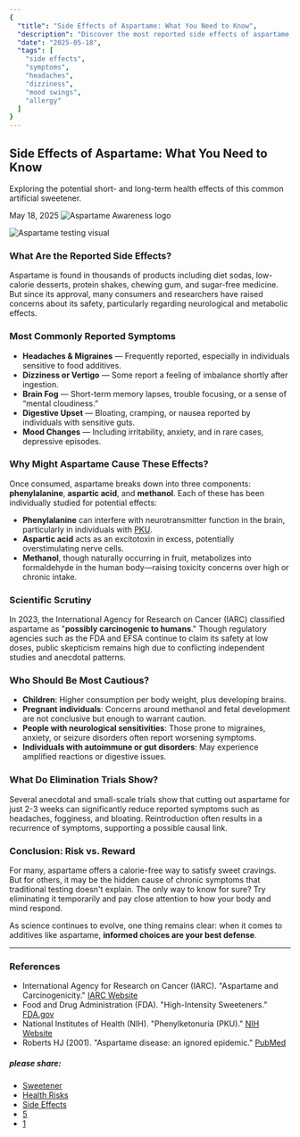 ```yaml
---
{
  "title": "Side Effects of Aspartame: What You Need to Know",
  "description": "Discover the most reported side effects of aspartame, from headaches and dizziness to mood changes and long-term health concerns.",
  "date": "2025-05-18",
  "tags": [
    "side effects",
    "symptoms",
    "headaches",
    "dizziness",
    "mood swings",
    "allergy"
  ]
}
---
```


## Side Effects of Aspartame: What You Need to Know

Exploring the potential short- and long-term health effects of this common artificial sweetener.

May 18, 2025
![Aspartame Awareness logo](../images/logos/logo-A2.png)

![Aspartame testing visual](../images/lab-rat.jpg)

### What Are the Reported Side Effects?

Aspartame is found in thousands of products including diet sodas, low-calorie desserts, protein shakes, chewing gum, and sugar-free medicine. But since its approval, many consumers and researchers have raised concerns about its safety, particularly regarding neurological and metabolic effects.

### Most Commonly Reported Symptoms

* **Headaches & Migraines** — Frequently reported, especially in individuals sensitive to food additives.
* **Dizziness or Vertigo** — Some report a feeling of imbalance shortly after ingestion.
* **Brain Fog** — Short-term memory lapses, trouble focusing, or a sense of “mental cloudiness.”
* **Digestive Upset** — Bloating, cramping, or nausea reported by individuals with sensitive guts.
* **Mood Changes** — Including irritability, anxiety, and in rare cases, depressive episodes.

### Why Might Aspartame Cause These Effects?

Once consumed, aspartame breaks down into three components: **phenylalanine**, **aspartic acid**, and **methanol**. Each of these has been individually studied for potential effects:

* **Phenylalanine** can interfere with neurotransmitter function in the brain, particularly in individuals with [PKU](https://www.nih.gov).
* **Aspartic acid** acts as an excitotoxin in excess, potentially overstimulating nerve cells.
* **Methanol**, though naturally occurring in fruit, metabolizes into formaldehyde in the human body—raising toxicity concerns over high or chronic intake.



### Scientific Scrutiny

In 2023, the International Agency for Research on Cancer (IARC) classified aspartame as "**possibly carcinogenic to humans**." Though regulatory agencies such as the FDA and EFSA continue to claim its safety at low doses, public skepticism remains high due to conflicting independent studies and anecdotal patterns.

### Who Should Be Most Cautious?

* **Children**: Higher consumption per body weight, plus developing brains.
* **Pregnant individuals**: Concerns around methanol and fetal development are not conclusive but enough to warrant caution.
* **People with neurological sensitivities**: Those prone to migraines, anxiety, or seizure disorders often report worsening symptoms.
* **Individuals with autoimmune or gut disorders**: May experience amplified reactions or digestive issues.

### What Do Elimination Trials Show?

Several anecdotal and small-scale trials show that cutting out aspartame for just 2-3 weeks can significantly reduce reported symptoms such as headaches, fogginess, and bloating. Reintroduction often results in a recurrence of symptoms, supporting a possible causal link.

### Conclusion: Risk vs. Reward

For many, aspartame offers a calorie-free way to satisfy sweet cravings. But for others, it may be the hidden cause of chronic symptoms that traditional testing doesn't explain. The only way to know for sure? Try eliminating it temporarily and pay close attention to how your body and mind respond.

As science continues to evolve, one thing remains clear: when it comes to additives like aspartame, **informed choices are your best defense**.

---

### References

* International Agency for Research on Cancer (IARC). "Aspartame and Carcinogenicity." [IARC Website](https://www.iarc.fr/)
* Food and Drug Administration (FDA). "High-Intensity Sweeteners." [FDA.gov](https://www.fda.gov/food)
* National Institutes of Health (NIH). "Phenylketonuria (PKU)." [NIH Website](https://www.nih.gov)
* Roberts HJ (2001). "Aspartame disease: an ignored epidemic." [PubMed](https://pubmed.ncbi.nlm.nih.gov/11408989/)

##### please share:

* [Sweetener](#)
* [Health Risks](#)
* [Side Effects](#)
* [5](#)
* [1](#)
